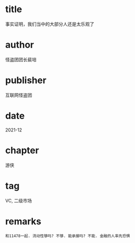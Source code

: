 # title
事实证明，我们当中的大部分人还是太乐观了

# author
怪盗团团长裴培

# publisher
互联网怪盗团

# date
2021-12

# chapter
游侠

# tag
VC, 二级市场

# remarks
`和11478一起. 流动性够吗? 不够. 能承接吗? 不能. 金融的人率先恐惧`
